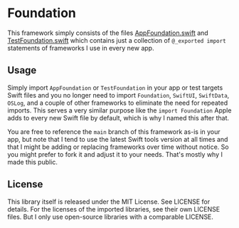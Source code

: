# Foundation

This framework simply consists of the files [AppFoundation.swift](https://github.com/FlineDev/Foundation/blob/main/Sources/AppFoundation/AppFoundation.swift) and [TestFoundation.swift](https://github.com/FlineDev/Foundation/blob/main/Sources/TestFoundation/TestFoundation.swift) which contains just a collection of `@_exported import` statements of frameworks I use in every new app.

## Usage

Simply import `AppFoundation` or `TestFoundation` in your app or test targets Swift files and you no longer need to import `Foundation`, `SwiftUI`, `SwiftData`, `OSLog`, and a couple of other frameworks to eliminate the need for repeated imports. This serves a very similar purpose like the `import Foundation` Apple adds to every new Swift file by default, which is why I named this after that.

You are free to reference the `main` branch of this framework as-is in your app, but note that I tend to use the latest Swift tools version at all times and that I might be adding or replacing frameworks over time without notice. So you might prefer to fork it and adjust it to your needs. That's mostly why I made this public.

## License

This library itself is released under the MIT License. See LICENSE for details.
For the licenses of the imported libraries, see their own LICENSE files. But I only use open-source libraries with a comparable LICENSE.
